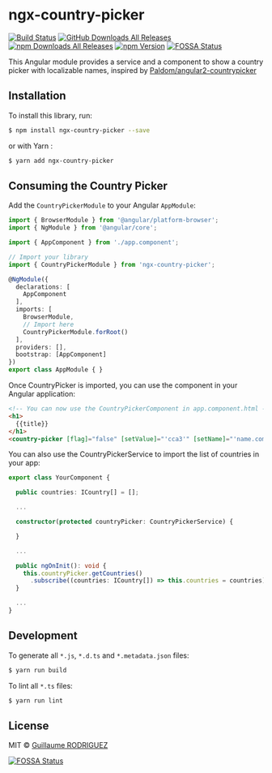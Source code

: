 # ngx-country-picker

[![Build Status](https://travis-ci.org/guillaume-ro-fr/ngx-country-picker.svg?branch=master)](https://travis-ci.org/guillaume-ro-fr/ngx-country-picker)
[![GitHub Downloads All Releases](https://img.shields.io/github/downloads/guillaume-ro-fr/ngx-country-picker/total.svg)](https://github.com/guillaume-ro-fr/ngx-country-picker)
[![npm Downloads All Releases](https://img.shields.io/npm/dw/ngx-country-picker.svg)](https://www.npmjs.com/package/ngx-country-picker)
[![npm Version](https://img.shields.io/npm/v/ngx-country-picker.svg)](https://www.npmjs.com/package/ngx-country-picker)
[![FOSSA Status](https://app.fossa.io/api/projects/git%2Bgithub.com%2Fguillaume-ro-fr%2Fngx-country-picker.svg?type=shield)](https://app.fossa.io/projects/git%2Bgithub.com%2Fguillaume-ro-fr%2Fngx-country-picker?ref=badge_shield)

This Angular module provides a service and a component to show a country picker with localizable names, inspired by [Paldom/angular2-countrypicker](https://github.com/Paldom/angular2-countrypicker)

## Installation

To install this library, run:

```bash
$ npm install ngx-country-picker --save
```

or with Yarn :

```bash
$ yarn add ngx-country-picker
```

## Consuming the Country Picker

Add the `CountryPickerModule` to your Angular `AppModule`:

```typescript
import { BrowserModule } from '@angular/platform-browser';
import { NgModule } from '@angular/core';

import { AppComponent } from './app.component';

// Import your library
import { CountryPickerModule } from 'ngx-country-picker';

@NgModule({
  declarations: [
    AppComponent
  ],
  imports: [
    BrowserModule,
    // Import here
    CountryPickerModule.forRoot()
  ],
  providers: [],
  bootstrap: [AppComponent]
})
export class AppModule { }
```

Once CountryPicker is imported, you can use the component in your Angular application:

```html
<!-- You can now use the CountryPickerComponent in app.component.html -->
<h1>
  {{title}}
</h1>
<country-picker [flag]="false" [setValue]="'cca3'" [setName]="'name.common'" [classes]="['form-control']"></country-picker>
```

You can also use the CountryPickerService to import the list of countries in your app:

```typescript
export class YourComponent {

  public countries: ICountry[] = [];

  ...

  constructor(protected countryPicker: CountryPickerService) {

  }

  ...

  public ngOnInit(): void {
    this.countryPicker.getCountries()
      .subscribe((countries: ICountry[]) => this.countries = countries);
  }

  ...
}
```

## Development

To generate all `*.js`, `*.d.ts` and `*.metadata.json` files:

```bash
$ yarn run build
```

To lint all `*.ts` files:

```bash
$ yarn run lint
```

## License

MIT © [Guillaume RODRIGUEZ](https://github.com/guillaume-ro-fr)


[![FOSSA Status](https://app.fossa.io/api/projects/git%2Bgithub.com%2Fguillaume-ro-fr%2Fngx-country-picker.svg?type=large)](https://app.fossa.io/projects/git%2Bgithub.com%2Fguillaume-ro-fr%2Fngx-country-picker?ref=badge_large)